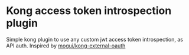 # Kong access token introspection plugin
Simple kong plugin to use any custom jwt access token introspection, as API auth.
Inspired by [mogui/kong-external-oauth](https://github.com/mogui/kong-external-oauth)
